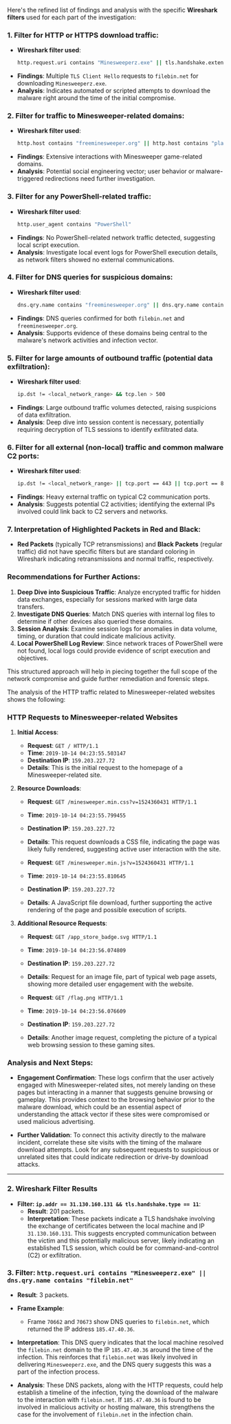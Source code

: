 Here's the refined list of findings and analysis with the specific **Wireshark filters** used for each part of the investigation:

### 1. **Filter for HTTP or HTTPS download traffic:**
   - **Wireshark filter used**:
     ```bash
     http.request.uri contains "Minesweeperz.exe" || tls.handshake.extensions_server_name contains "filebin.net"
     ```
   - **Findings**: Multiple `TLS Client Hello` requests to `filebin.net` for downloading `Minesweeperz.exe`.
   - **Analysis**: Indicates automated or scripted attempts to download the malware right around the time of the initial compromise.

### 2. **Filter for traffic to Minesweeper-related domains:**
   - **Wireshark filter used**:
     ```bash
     http.host contains "freeminesweeper.org" || http.host contains "play-minesweeper.com" || http.host contains "minesweeperonline.com"
     ```
   - **Findings**: Extensive interactions with Minesweeper game-related domains.
   - **Analysis**: Potential social engineering vector; user behavior or malware-triggered redirections need further investigation.

### 3. **Filter for any PowerShell-related traffic:**
   - **Wireshark filter used**:
     ```bash
     http.user_agent contains "PowerShell"
     ```
   - **Findings**: No PowerShell-related network traffic detected, suggesting local script execution.
   - **Analysis**: Investigate local event logs for PowerShell execution details, as network filters showed no external communications.

### 4. **Filter for DNS queries for suspicious domains:**
   - **Wireshark filter used**:
     ```bash
     dns.qry.name contains "freeminesweeper.org" || dns.qry.name contains "filebin.net"
     ```
   - **Findings**: DNS queries confirmed for both `filebin.net` and `freeminesweeper.org`.
   - **Analysis**: Supports evidence of these domains being central to the malware's network activities and infection vector.

### 5. **Filter for large amounts of outbound traffic (potential data exfiltration):**
   - **Wireshark filter used**:
     ```bash
     ip.dst != <local_network_range> && tcp.len > 500
     ```
   - **Findings**: Large outbound traffic volumes detected, raising suspicions of data exfiltration.
   - **Analysis**: Deep dive into session content is necessary, potentially requiring decryption of TLS sessions to identify exfiltrated data.

### 6. **Filter for all external (non-local) traffic and common malware C2 ports:**
   - **Wireshark filter used**:
     ```bash
     ip.dst != <local_network_range> || tcp.port == 443 || tcp.port == 80
     ```
   - **Findings**: Heavy external traffic on typical C2 communication ports.
   - **Analysis**: Suggests potential C2 activities; identifying the external IPs involved could link back to C2 servers and networks.

### 7. **Interpretation of Highlighted Packets in Red and Black:**
   - **Red Packets** (typically TCP retransmissions) and **Black Packets** (regular traffic) did not have specific filters but are standard coloring in Wireshark indicating retransmissions and normal traffic, respectively.

### Recommendations for Further Actions:
1. **Deep Dive into Suspicious Traffic**: Analyze encrypted traffic for hidden data exchanges, especially for sessions marked with large data transfers.
2. **Investigate DNS Queries**: Match DNS queries with internal log files to determine if other devices also queried these domains.
3. **Session Analysis**: Examine session logs for anomalies in data volume, timing, or duration that could indicate malicious activity.
4. **Local PowerShell Log Review**: Since network traces of PowerShell were not found, local logs could provide evidence of script execution and objectives.

This structured approach will help in piecing together the full scope of the network compromise and guide further remediation and forensic steps.

The analysis of the HTTP traffic related to Minesweeper-related websites shows the following:

### HTTP Requests to Minesweeper-related Websites
1. **Initial Access**:
   - **Request**: `GET / HTTP/1.1`
   - **Time**: `2019-10-14 04:23:55.503147`
   - **Destination IP**: `159.203.227.72`
   - **Details**: This is the initial request to the homepage of a Minesweeper-related site.

2. **Resource Downloads**:
   - **Request**: `GET /minesweeper.min.css?v=1524360431 HTTP/1.1`
   - **Time**: `2019-10-14 04:23:55.799455`
   - **Destination IP**: `159.203.227.72`
   - **Details**: This request downloads a CSS file, indicating the page was likely fully rendered, suggesting active user interaction with the site.
   
   - **Request**: `GET /minesweeper.min.js?v=1524360431 HTTP/1.1`
   - **Time**: `2019-10-14 04:23:55.810645`
   - **Destination IP**: `159.203.227.72`
   - **Details**: A JavaScript file download, further supporting the active rendering of the page and possible execution of scripts.

3. **Additional Resource Requests**:
   - **Request**: `GET /app_store_badge.svg HTTP/1.1`
   - **Time**: `2019-10-14 04:23:56.074809`
   - **Destination IP**: `159.203.227.72`
   - **Details**: Request for an image file, part of typical web page assets, showing more detailed user engagement with the website.

   - **Request**: `GET /flag.png HTTP/1.1`
   - **Time**: `2019-10-14 04:23:56.076609`
   - **Destination IP**: `159.203.227.72`
   - **Details**: Another image request, completing the picture of a typical web browsing session to these gaming sites.

### Analysis and Next Steps:
- **Engagement Confirmation**: These logs confirm that the user actively engaged with Minesweeper-related sites, not merely landing on these pages but interacting in a manner that suggests genuine browsing or gameplay. This provides context to the browsing behavior prior to the malware download, which could be an essential aspect of understanding the attack vector if these sites were compromised or used malicious advertising.
  
- **Further Validation**: To connect this activity directly to the malware incident, correlate these site visits with the timing of the malware download attempts. Look for any subsequent requests to suspicious or unrelated sites that could indicate redirection or drive-by download attacks.


---


### 2. **Wireshark Filter Results**

   - **Filter: `ip.addr == 31.130.160.131 && tls.handshake.type == 11`**:
     - **Result**: 201 packets.
     - **Interpretation**: These packets indicate a TLS handshake involving the exchange of certificates between the local machine and IP `31.130.160.131`. This suggests encrypted communication between the victim and this potentially malicious server, likely indicating an established TLS session, which could be for command-and-control (C2) or exfiltration.

### 3. **Filter: `http.request.uri contains "Minesweeperz.exe" || dns.qry.name contains "filebin.net"`**
   - **Result**: 3 packets.
   - **Frame Example**:
     - Frame `70662` and `70673` show DNS queries to `filebin.net`, which returned the IP address `185.47.40.36`.
   - **Interpretation**: This DNS query indicates that the local machine resolved the `filebin.net` domain to the IP `185.47.40.36` around the time of the infection. This reinforces that `filebin.net` was likely involved in delivering `Minesweeperz.exe`, and the DNS query suggests this was a part of the infection process. 

   - **Analysis**: These DNS packets, along with the HTTP requests, could help establish a timeline of the infection, tying the download of the malware to the interaction with `filebin.net`. If `185.47.40.36` is found to be involved in malicious activity or hosting malware, this strengthens the case for the involvement of `filebin.net` in the infection chain.

